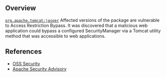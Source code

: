 ## Overview
[`org.apache.tomcat:jasper`](http://search.maven.org/#search%7Cga%7C1%7Ca%3A%22jasper%22)
Affected versions of the package are vulnerable to Access Restriction Bypass. It was discovered that a malicious web application could bypass a configured SecurityManager via a Tomcat utility method that was accessible to web applications.

## References
- [OSS Security](http://seclists.org/oss-sec/2016/q4/259)
- [Apache Security Advisory](https://tomcat.apache.org/security-6.html#Fixed_in_Apache_Tomcat_6.0.48)
